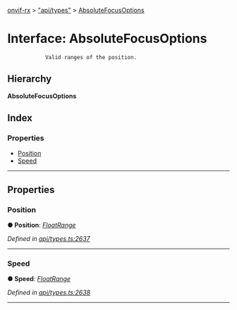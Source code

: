 [onvif-rx](../README.md) > ["api/types"](../modules/_api_types_.md) > [AbsoluteFocusOptions](../interfaces/_api_types_.absolutefocusoptions.md)

# Interface: AbsoluteFocusOptions

```
            Valid ranges of the position.
```

## Hierarchy

**AbsoluteFocusOptions**

## Index

### Properties

* [Position](_api_types_.absolutefocusoptions.md#position)
* [Speed](_api_types_.absolutefocusoptions.md#speed)

---

## Properties

<a id="position"></a>

###  Position

**● Position**: *[FloatRange](_api_types_.floatrange.md)*

*Defined in [api/types.ts:2637](https://github.com/patrickmichalina/onvif-rx/blob/d62cee9/src/api/types.ts#L2637)*

___
<a id="speed"></a>

###  Speed

**● Speed**: *[FloatRange](_api_types_.floatrange.md)*

*Defined in [api/types.ts:2638](https://github.com/patrickmichalina/onvif-rx/blob/d62cee9/src/api/types.ts#L2638)*

___


